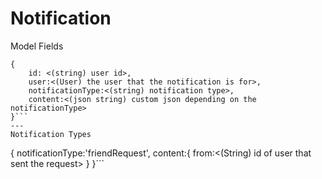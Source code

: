 # Notification
Model Fields

```
{
    id: <(string) user id>,
    user:<(User) the user that the notification is for>,
    notificationType:<(string) notification type>,
    content:<(json string) custom json depending on the notificationType>
}```
---
Notification Types

```
{
    notificationType:'friendRequest',
    content:{
        from:<(String) id of user that sent the request>
    }
}```

